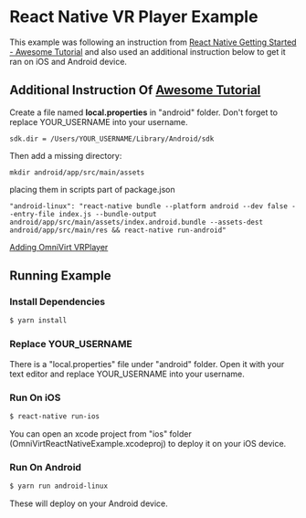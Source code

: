 # React Native VR Player Example
This example was following an instruction from [React Native Getting Started - Awesome Tutorial](https://facebook.github.io/react-native/docs/getting-started.html) and also used an additional instruction below to get it ran on iOS and Android device.

## Additional Instruction Of [Awesome Tutorial](https://facebook.github.io/react-native/docs/getting-started.html)

Create a file named **local.properties** in "android" folder. Don't forget to replace YOUR_USERNAME into your username.
```
sdk.dir = /Users/YOUR_USERNAME/Library/Android/sdk
```
Then add a missing directory:
```
mkdir android/app/src/main/assets
```
placing them in scripts part of package.json
```
"android-linux": "react-native bundle --platform android --dev false --entry-file index.js --bundle-output android/app/src/main/assets/index.android.bundle --assets-dest android/app/src/main/res && react-native run-android"
```
[Adding OmniVirt VRPlayer](https://github.com/OmniVirt/OmniVirt-React-Native-SDK)

## Running Example
### Install Dependencies
```bash
$ yarn install
```
### Replace YOUR_USERNAME
There is a "local.properties" file under "android" folder. Open it with your text editor and replace YOUR_USERNAME into your username.
### Run On iOS
```bash
$ react-native run-ios
```
You can open an xcode project from "ios" folder (OmniVirtReactNativeExample.xcodeproj) to deploy it on your iOS device.

### Run On Android
```bash
$ yarn run android-linux
```
These will deploy on your Android device.

